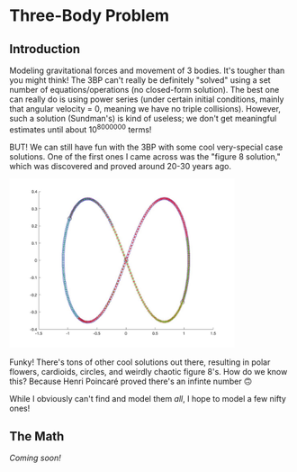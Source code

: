 # Three-Body Problem
## Introduction
Modeling gravitational forces and movement of 3 bodies.
It's tougher than you might think! The 3BP can't really be definitely "solved" using a set number of equations/operations (no closed-form solution). 
The best one can really do is using power series (under certain initial conditions, mainly that angular velocity = 0, meaning we have no triple collisions). However, such a solution (Sundman's) is kind of useless; we don't get meaningful estimates until about 10<sup>8000000</sup> terms!

BUT! 
We can still have fun with the 3BP with some cool very-special case solutions. One of the first ones I came across was the "figure 8 solution," which was discovered and proved around 20-30 years ago. 

<img src="figure8-graph.jpg" alt="Graph: figure 8 periodic solution to 3BP" width="400"/>



Funky! There's tons of other cool solutions out there, resulting in polar flowers, cardioids, circles, and weirdly chaotic figure 8's. How do we know this? Because Henri Poincaré proved there's an infinte number 🙃

While I obviously can't find and model them *all*, I hope to model a few nifty ones!

## The Math
*Coming soon!*

